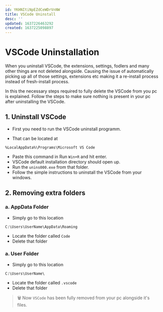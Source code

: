 ```yaml
---
id: YKHNItiNpEZdCeWDrVnNW
title: VSCode Uninstall
desc: ''
updated: 1637226463292
created: 1637225098897
---
```


# VSCode Uninstallation

When you uninstall VSCode, the extensions, settings, fodlers and many other things are not deleted alongside. Causing the issue of automatically picking up all of those settings, extensions etc making it a re-install process instead of fresh-install process.

In this the necessary steps required to fully delete the VSCode from you pc is explained. Follow the steps to make sure nothing is present in your pc after uninstalling the VSCode.

## 1. Uninstall VSCode

- First you need to run the VSCode uninstall programm.
* That can be located at
```
%LocalAppData%\Programs\Microsoft VS Code
```
* Paste this command in Run `Win+R` and hit enter.
* VSCode default installation directory should open up.
* Run the `unins000.exe` from that folder.
* Follow the simple instructions to uninstall the VSCode from your windows.

## 2. Removing extra folders

### a. AppData Folder

* Simply go to this location
```
C:\Users\UserName\AppData\Roaming
```
* Locate the folder called `Code`
* Delete that folder

### a. User Folder

* Simply go to this location
```
C:\Users\UserName\
```
* Locate the folder called `.vscode`
* Delete that folder


> 🗑️ Now `VSCode` has been fully removed from your pc alongside it's files.